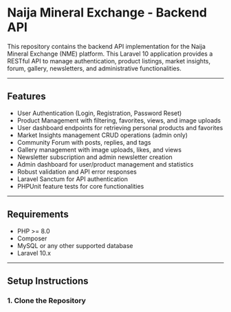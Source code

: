 # Naija Mineral Exchange - Backend API

This repository contains the backend API implementation for the Naija Mineral Exchange (NME) platform. This Laravel 10 application provides a RESTful API to manage authentication, product listings, market insights, forum, gallery, newsletters, and administrative functionalities.

---

## Features

- User Authentication (Login, Registration, Password Reset)
- Product Management with filtering, favorites, views, and image uploads
- User dashboard endpoints for retrieving personal products and favorites
- Market Insights management CRUD operations (admin only)
- Community Forum with posts, replies, and tags
- Gallery management with image uploads, likes, and views
- Newsletter subscription and admin newsletter creation
- Admin dashboard for user/product management and statistics
- Robust validation and API error responses
- Laravel Sanctum for API authentication
- PHPUnit feature tests for core functionalities

---

## Requirements

- PHP >= 8.0
- Composer
- MySQL or any other supported database
- Laravel 10.x

---

## Setup Instructions

### 1. Clone the Repository

